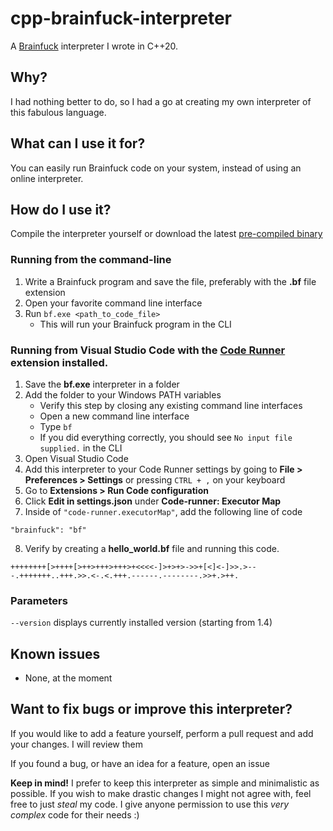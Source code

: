 # cpp-brainfuck-interpreter
A [Brainfuck](https://esolangs.org/wiki/Brainfuck) interpreter I wrote in C++20.

## Why?
I had nothing better to do, so I had a go at creating my own interpreter of this fabulous language.


## What can I use it for?
You can easily run Brainfuck code on your system, instead of using an online interpreter.


## How do I use it?

Compile the interpreter yourself or download the latest [pre-compiled binary](https://github.com/stumburs/cpp-brainfuck-interpreter/releases/latest)

### Running from the command-line
1. Write a Brainfuck program and save the file, preferably with the **.bf** file extension
2. Open your favorite command line interface
3. Run `bf.exe <path_to_code_file>`
    - This will run your Brainfuck program in the CLI

### Running from Visual Studio Code with the [Code Runner](https://marketplace.visualstudio.com/items?itemName=formulahendry.code-runner) extension installed.
1. Save the **bf.exe** interpreter in a folder
2. Add the folder to your Windows PATH variables
    - Verify this step by closing any existing command line interfaces
    - Open a new command line interface
    - Type `bf`
    - If you did everything correctly, you should see `No input file supplied.` in the CLI
3. Open Visual Studio Code
4. Add this interpreter to your Code Runner settings by going to **File > Preferences > Settings** or pressing `CTRL + ,` on your keyboard
5. Go to **Extensions > Run Code configuration**
6. Click **Edit in settings.json** under **Code-runner: Executor Map**
7. Inside of `"code-runner.executorMap"`, add the following line of code
```
"brainfuck": "bf"
```
8. Verify by creating a **hello_world.bf** file and running this code.
```
++++++++[>++++[>++>+++>+++>+<<<<-]>+>+>->>+[<]<-]>>.>---.+++++++..+++.>>.<-.<.+++.------.--------.>>+.>++.
```

### Parameters
`--version` displays currently installed version (starting from 1.4)

## Known issues
- None, at the moment


## Want to fix bugs or improve this interpreter?
If you would like to add a feature yourself, perform a pull request and add your changes. I will review them

If you found a bug, or have an idea for a feature, open an issue

**Keep in mind!** I prefer to keep this interpreter as simple and minimalistic as possible. If you wish to make drastic changes I might not agree with, feel free to just *steal* my code. I give anyone permission to use this *very complex* code for their needs :)
